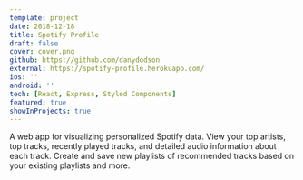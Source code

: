 ```yaml
---
template: project
date: 2018-12-18
title: Spotify Profile
draft: false
cover: cover.png
github: https://github.com/danydodson
external: https://spotify-profile.herokuapp.com/
ios: ''
android: ''
tech: [React, Express, Styled Components]
featured: true
showInProjects: true
---
```


A web app for visualizing personalized Spotify data. View your top artists, top tracks, recently played tracks, and detailed audio information about each track. Create and save new playlists of recommended tracks based on your existing playlists and more.
